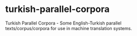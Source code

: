 # turkish-parallel-corpora

Turkish Parallel Corpora - Some English-Turkish parallel texts/corpus/corpora for use in machine translation systems.
